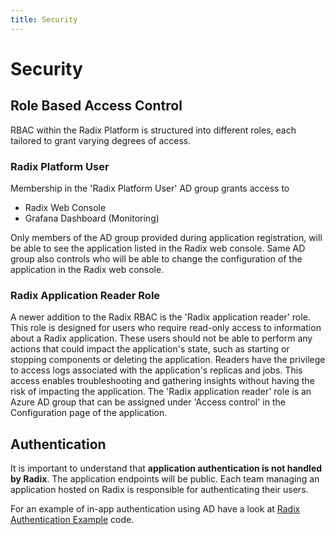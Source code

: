 ```yaml
---
title: Security
---
```


# Security

## Role Based Access Control
RBAC within the Radix Platform is structured into different roles, each tailored to grant varying degrees of access.

### Radix Platform User
Membership in the 'Radix Platform User' AD group grants access to

- Radix Web Console
- Grafana Dashboard (Monitoring)

Only members of the AD group provided during application registration, will be able to see the application listed in the Radix web console. Same AD group also controls who will be able to change the configuration of the application in the Radix web console.

### Radix Application Reader Role
A newer addition to the Radix RBAC is the 'Radix application reader' role. This role is designed for users who require read-only access to information about a Radix application. 
These users should not be able to perform any actions that could impact the application's state, such as starting or stopping components or deleting the application.
Readers have the privilege to access logs associated with the application's replicas and jobs. This access enables troubleshooting and gathering insights without having the risk of impacting the application.
The 'Radix application reader' role is an Azure AD group that can be assigned under 'Access control' in the Configuration page of the application.

## Authentication

It is important to understand that **application authentication is not handled by Radix**. The application endpoints will be public. Each team managing an application hosted on Radix is responsible for authenticating their users.

For an example of in-app authentication using AD have a look at [Radix Authentication Example](https://github.com/equinor/radix-example-oauth-proxy) code.
